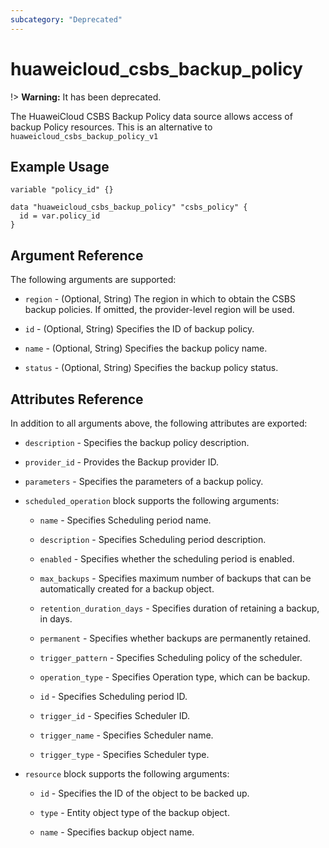 ```yaml
---
subcategory: "Deprecated"
---
```


# huaweicloud\_csbs\_backup\_policy

!> **Warning:** It has been deprecated.

The HuaweiCloud CSBS Backup Policy data source allows access of backup Policy resources.
This is an alternative to `huaweicloud_csbs_backup_policy_v1`

## Example Usage


```hcl
variable "policy_id" {}

data "huaweicloud_csbs_backup_policy" "csbs_policy" {
  id = var.policy_id
}

```

## Argument Reference
The following arguments are supported:

* `region` - (Optional, String) The region in which to obtain the CSBS backup policies. If omitted, the provider-level region will be used.

* `id` - (Optional, String) Specifies the ID of backup policy.

* `name` - (Optional, String) Specifies the backup policy name.

* `status` - (Optional, String) Specifies the backup policy status.

## Attributes Reference

In addition to all arguments above, the following attributes are exported:

* `description` - Specifies the backup policy description.

* `provider_id` - Provides the Backup provider ID.

* `parameters` - Specifies the parameters of a backup policy.

* `scheduled_operation` block supports the following arguments:
    + `name` - Specifies Scheduling period name.

    + `description` - Specifies Scheduling period description.

    + `enabled` - Specifies whether the scheduling period is enabled.

    + `max_backups` - Specifies maximum number of backups that can be automatically created for a backup object.

    + `retention_duration_days` - Specifies duration of retaining a backup, in days.

    + `permanent` - Specifies whether backups are permanently retained.

    + `trigger_pattern` - Specifies Scheduling policy of the scheduler.

    + `operation_type` - Specifies Operation type, which can be backup.

    + `id` -  Specifies Scheduling period ID.

    + `trigger_id` -  Specifies Scheduler ID.

    + `trigger_name` -  Specifies Scheduler name.

    + `trigger_type` -  Specifies Scheduler type.

* `resource` block supports the following arguments:

    + `id` - Specifies the ID of the object to be backed up.
    
    + `type` - Entity object type of the backup object. 

    + `name` - Specifies backup object name.
